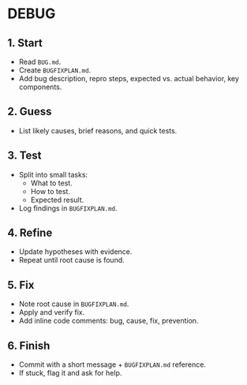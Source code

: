 # DEBUG

## 1. Start
- Read `BUG.md`.
- Create `BUGFIXPLAN.md`.
- Add bug description, repro steps, expected vs. actual behavior, key components.

## 2. Guess
- List likely causes, brief reasons, and quick tests.

## 3. Test
- Split into small tasks:
  - What to test.
  - How to test.
  - Expected result.
- Log findings in `BUGFIXPLAN.md`.

## 4. Refine
- Update hypotheses with evidence.
- Repeat until root cause is found.

## 5. Fix
- Note root cause in `BUGFIXPLAN.md`.
- Apply and verify fix.
- Add inline code comments: bug, cause, fix, prevention.

## 6. Finish
- Commit with a short message + `BUGFIXPLAN.md` reference.
- If stuck, flag it and ask for help.

